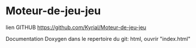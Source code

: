 # Moteur-de-jeu-jeu

lien GITHUB
https://github.com/Kyrial/Moteur-de-jeu-jeu

Documentation Doxygen dans le repertoire du git: html, ouvrir "index.html"